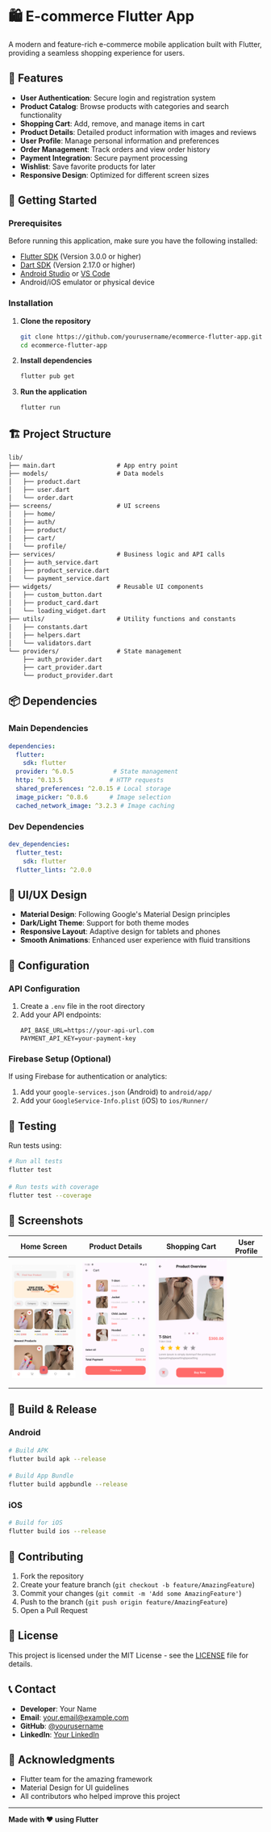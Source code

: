 # 🛍️ E-commerce Flutter App

A modern and feature-rich e-commerce mobile application built with Flutter, providing a seamless shopping experience for users.

## 📱 Features

- **User Authentication**: Secure login and registration system
- **Product Catalog**: Browse products with categories and search functionality
- **Shopping Cart**: Add, remove, and manage items in cart
- **Product Details**: Detailed product information with images and reviews
- **User Profile**: Manage personal information and preferences
- **Order Management**: Track orders and view order history
- **Payment Integration**: Secure payment processing
- **Wishlist**: Save favorite products for later
- **Responsive Design**: Optimized for different screen sizes

## 🚀 Getting Started

### Prerequisites

Before running this application, make sure you have the following installed:

- [Flutter SDK](https://docs.flutter.dev/get-started/install) (Version 3.0.0 or higher)
- [Dart SDK](https://dart.dev/get-dart) (Version 2.17.0 or higher)
- [Android Studio](https://developer.android.com/studio) or [VS Code](https://code.visualstudio.com/)
- Android/iOS emulator or physical device

### Installation

1. **Clone the repository**
   ```bash
   git clone https://github.com/yourusername/ecommerce-flutter-app.git
   cd ecommerce-flutter-app
   ```

2. **Install dependencies**
   ```bash
   flutter pub get
   ```

3. **Run the application**
   ```bash
   flutter run
   ```

## 🏗️ Project Structure

```
lib/
├── main.dart                 # App entry point
├── models/                   # Data models
│   ├── product.dart
│   ├── user.dart
│   └── order.dart
├── screens/                  # UI screens
│   ├── home/
│   ├── auth/
│   ├── product/
│   ├── cart/
│   └── profile/
├── services/                 # Business logic and API calls
│   ├── auth_service.dart
│   ├── product_service.dart
│   └── payment_service.dart
├── widgets/                  # Reusable UI components
│   ├── custom_button.dart
│   ├── product_card.dart
│   └── loading_widget.dart
├── utils/                    # Utility functions and constants
│   ├── constants.dart
│   ├── helpers.dart
│   └── validators.dart
└── providers/                # State management
    ├── auth_provider.dart
    ├── cart_provider.dart
    └── product_provider.dart
```

## 📦 Dependencies

### Main Dependencies
```yaml
dependencies:
  flutter:
    sdk: flutter
  provider: ^6.0.5           # State management
  http: ^0.13.5             # HTTP requests
  shared_preferences: ^2.0.15 # Local storage
  image_picker: ^0.8.6      # Image selection
  cached_network_image: ^3.2.3 # Image caching
```

### Dev Dependencies
```yaml
dev_dependencies:
  flutter_test:
    sdk: flutter
  flutter_lints: ^2.0.0
```

## 🎨 UI/UX Design

- **Material Design**: Following Google's Material Design principles
- **Dark/Light Theme**: Support for both theme modes
- **Responsive Layout**: Adaptive design for tablets and phones
- **Smooth Animations**: Enhanced user experience with fluid transitions

## 🔧 Configuration

### API Configuration
1. Create a `.env` file in the root directory
2. Add your API endpoints:
   ```
   API_BASE_URL=https://your-api-url.com
   PAYMENT_API_KEY=your-payment-key
   ```

### Firebase Setup (Optional)
If using Firebase for authentication or analytics:
1. Add your `google-services.json` (Android) to `android/app/`
2. Add your `GoogleService-Info.plist` (iOS) to `ios/Runner/`

## 🧪 Testing

Run tests using:
```bash
# Run all tests
flutter test

# Run tests with coverage
flutter test --coverage
```

## 📱 Screenshots

| Home Screen | Product Details | Shopping Cart | User Profile |
|-------------|-----------------|---------------|--------------|
| ![Home](screenshots/home_screen.png) | ![Product](screenshots/product_details.png) | ![Cart](screenshots/cart_screen.png) |

## 🚀 Build & Release

### Android
```bash
# Build APK
flutter build apk --release

# Build App Bundle
flutter build appbundle --release
```

### iOS
```bash
# Build for iOS
flutter build ios --release
```

## 🤝 Contributing

1. Fork the repository
2. Create your feature branch (`git checkout -b feature/AmazingFeature`)
3. Commit your changes (`git commit -m 'Add some AmazingFeature'`)
4. Push to the branch (`git push origin feature/AmazingFeature`)
5. Open a Pull Request

## 📝 License

This project is licensed under the MIT License - see the [LICENSE](LICENSE) file for details.

## 📞 Contact

- **Developer**: Your Name
- **Email**: your.email@example.com
- **GitHub**: [@yourusername](https://github.com/yourusername)
- **LinkedIn**: [Your LinkedIn](https://linkedin.com/in/yourprofile)

## 🙏 Acknowledgments

- Flutter team for the amazing framework
- Material Design for UI guidelines
- All contributors who helped improve this project

---

**Made with ❤️ using Flutter**
